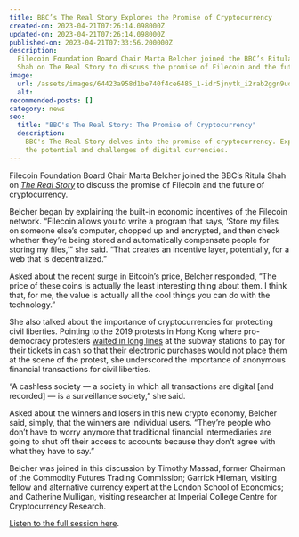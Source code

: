 ```yaml
---
title: BBC’s The Real Story Explores the Promise of Cryptocurrency
created-on: 2023-04-21T07:26:14.098000Z
updated-on: 2023-04-21T07:26:14.098000Z
published-on: 2023-04-21T07:33:56.200000Z
description:
  Filecoin Foundation Board Chair Marta Belcher joined the BBC’s Ritula
  Shah on The Real Story to discuss the promise of Filecoin and the future of cryptocurrency.
image:
  url: /assets/images/64423a958d1be740f4ce6485_1-idr5jnytk_i2rab2ggn9uq.png
  alt:
recommended-posts: []
category: news
seo:
  title: "BBC's The Real Story: The Promise of Cryptocurrency"
  description:
    BBC's The Real Story delves into the promise of cryptocurrency. Explore
    the potential and challenges of digital currencies.
---
```


Filecoin Foundation Board Chair Marta Belcher joined the BBC’s Ritula Shah on [_The Real Story_](https://www.bbc.co.uk/sounds/play/w3cszcp7) to discuss the promise of Filecoin and the future of cryptocurrency.

Belcher began by explaining the built-in economic incentives of the Filecoin network. “Filecoin allows you to write a program that says, ‘Store my files on someone else’s computer, chopped up and encrypted, and then check whether they’re being stored and automatically compensate people for storing my files,’” she said. “That creates an incentive layer, potentially, for a web that is decentralized.”

Asked about the recent surge in Bitcoin’s price, Belcher responded, “The price of these coins is actually the least interesting thing about them. I think that, for me, the value is actually all the cool things you can do with the technology.”

She also talked about the importance of cryptocurrencies for protecting civil liberties. Pointing to the 2019 protests in Hong Kong where pro-democracy protesters [waited in long lines](https://qz.com/1642441/extradition-law-why-hong-kong-protesters-didnt-use-own-metro-cards/) at the subway stations to pay for their tickets in cash so that their electronic purchases would not place them at the scene of the protest, she underscored the importance of anonymous financial transactions for civil liberties.

“A cashless society — a society in which all transactions are digital \[and recorded\] — is a surveillance society,” she said.

Asked about the winners and losers in this new crypto economy, Belcher said, simply, that the winners are individual users. “They’re people who don’t have to worry anymore that traditional financial intermediaries are going to shut off their access to accounts because they don’t agree with what they have to say.”

Belcher was joined in this discussion by Timothy Massad, former Chairman of the Commodity Futures Trading Commission; Garrick Hileman, visiting fellow and alternative currency expert at the London School of Economics; and Catherine Mulligan, visiting researcher at Imperial College Centre for Cryptocurrency Research.

[Listen to the full session here](https://www.bbc.co.uk/sounds/play/w3cszcp7).
